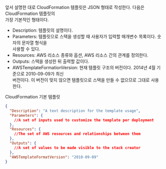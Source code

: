 앞서 설명한 대로 CloudFormation 템플릿은 JSON 형태로 작성한다. 다음은 CloudFormation 템플릿의  
가장 기본적인 형태이다.   
- Description: 템플릿의 설명이다.   
- Parameters: 템플릿으로 스택을 생성할 때 사용자가 입력할 매개변수 목록이다. 숫자의 문자열 형식을   
사용할 수 있다.   
- Resources: AWS 리소스 종류와 옵션, AWS 리소스 간의 관계를 정의한다.   
- Outputs: 스택을 생성한 뒤 출력할 값이다.   
- AWSTemplateFormationVersion: 현재 템플릿 구조의 버전이다. 2014년 4월 기준으로 2010-09-09가 최신  
버전이다. 이 버전이 맞지 않으면 템플릿으로 스택을 만들 수 없으므로 그대로 사용한다.   
  
CloudFormation 기본 템플릿  
```json
{
  "Description": "A text description for the template usage",
  "Parameters": {
    //A set of inputs used to customize the template per deployment
  }, 
  "Resources": {
    //The set of AWS resources and relationships between them
  },
  "Outputs": {
    //A set of values to be made visible to the stack creator
  },
  "AWSTemplateFormatVersion": "2010-09-09"
}
```



























